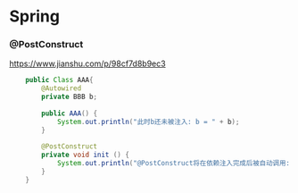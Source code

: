 # Spring

### @PostConstruct

<https://www.jianshu.com/p/98cf7d8b9ec3>

~~~java
    public Class AAA{   
        @Autowired   
        private BBB b;    
        
        public AAA() {       
            System.out.println("此时b还未被注入: b = " + b);   
        }
           
        @PostConstruct   
        private void init () {       
            System.out.println("@PostConstruct将在依赖注入完成后被自动调用: b = " + b);
        }
    }
~~~

